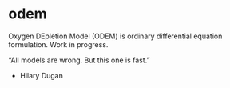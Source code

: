 # odem
Oxygen DEpletion Model (ODEM) is ordinary differential equation formulation. Work in progress.

“All models are wrong. But this one is fast.”
- Hilary Dugan
